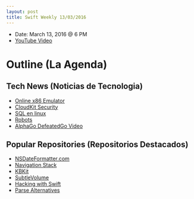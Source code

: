 ```yaml
---
layout: post
title: Swift Weekly 13/03/2016
---
```


- Date: March 13, 2016 @ 6 PM
- [YouTube Video](https://www.youtube.com/watch?v=6AqvJ1vBB2Y)

# Outline (La Agenda)

## Tech News (Noticias de Tecnologia)

- [Online x86 Emulator](http://copy.sh/v86/?profile=windows98)
- [CloudKit Security](http://blog.krzyzanowskim.com/2016/03/08/cloudkit-security/)
- [SQL en linux](http://thenextweb.com/dd/2016/03/07/microsoft-bringing-sql-server-linux/)
- [Robots](http://thenextweb.com/google/2016/03/10/technological-singularity-ftw/)
- [AlphaGo Defeated](http://www.pcworld.com/article/3043603/analytics/googles-alphago-defeated-in-fourth-go-game-by-south-korean-player.html)[Go Video](https://youtu.be/g-dKXOlsf98?t=1m55s)

## Popular Repositories (Repositorios Destacados)

- [NSDateFormatter.com](https://github.com/subdigital/nsdateformatter.com)
- [Navigation Stack](https://github.com/Ramotion/navigation-stack)
- [KBKit](https://github.com/edekhayser/KBKit)
- [SubtleVolume](https://github.com/andreamazz/SubtleVolume)
- [Hacking with Swift](https://github.com/twostraws/HackingWithSwift)
- [Parse Alternatives](https://github.com/relatedcode/ParseAlternatives)
